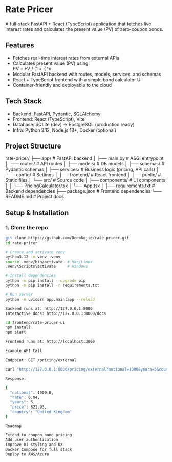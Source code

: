 # Rate Pricer

A full-stack FastAPI + React (TypeScript) application that fetches live interest rates and calculates the present value (PV) of zero-coupon bonds.

## Features
- Fetches real-time interest rates from external APIs  
- Calculates present value (PV) using:  
  PV = FV / (1 + r)^n  
- Modular FastAPI backend with routes, models, services, and schemas  
- React + TypeScript frontend with a simple bond calculator UI  
- Container-friendly and deployable to the cloud  

## Tech Stack
- Backend: FastAPI, Pydantic, SQLAlchemy  
- Frontend: React (TypeScript), Vite  
- Database: SQLite (dev) → PostgreSQL (production ready)  
- Infra: Python 3.12, Node.js 18+, Docker (optional)  

## Project Structure

rate-pricer/
├── app/ # FastAPI backend
│ ├── main.py # ASGI entrypoint
│ ├── routes/ # API routes
│ ├── models/ # DB models
│ ├── schemas/ # Pydantic schemas
│ ├── services/ # Business logic (pricing, API calls)
│ └── config/ # Settings
│
├── frontend/ # React frontend
│ ├── public/ # Static files
│ └── src/ # Source code
│ ├── components/ # UI components
│ │ └── PricingCalculator.tsx
│ └── App.tsx
│
├── requirements.txt # Backend dependencies
├── package.json # Frontend dependencies
└── README.md # Project docs

## Setup & Installation

### 1. Clone the repo
```bash
git clone https://github.com/Deeokojie/rate-pricer.git
cd rate-pricer

# Create and activate venv
python3.12 -m venv .venv
source .venv/bin/activate  # Mac/Linux
.venv\Scripts\activate     # Windows

# Install dependencies
python -m pip install --upgrade pip
python -m pip install -r requirements.txt

# Run server
python -m uvicorn app.main:app --reload

Backend runs at: http://127.0.0.1:8000
Interactive docs: http://127.0.0.1:8000/docs

cd frontend/rate-pricer-ui
npm install
npm start

Frontend runs at: http://localhost:3000

Example API Call

Endpoint: GET /pricing/external

curl "http://127.0.0.1:8000/pricing/external?notional=1000&years=5&country=United%20Kingdom"

Response:

{
  "notional": 1000.0,
  "rate": 0.04,
  "years": 5,
  "price": 821.93,
  "country": "United Kingdom"
}

Roadmap

Extend to coupon bond pricing
Add user authentication
Improve UI styling and UX
Docker Compose for full stack
Deploy to AWS/Azure




